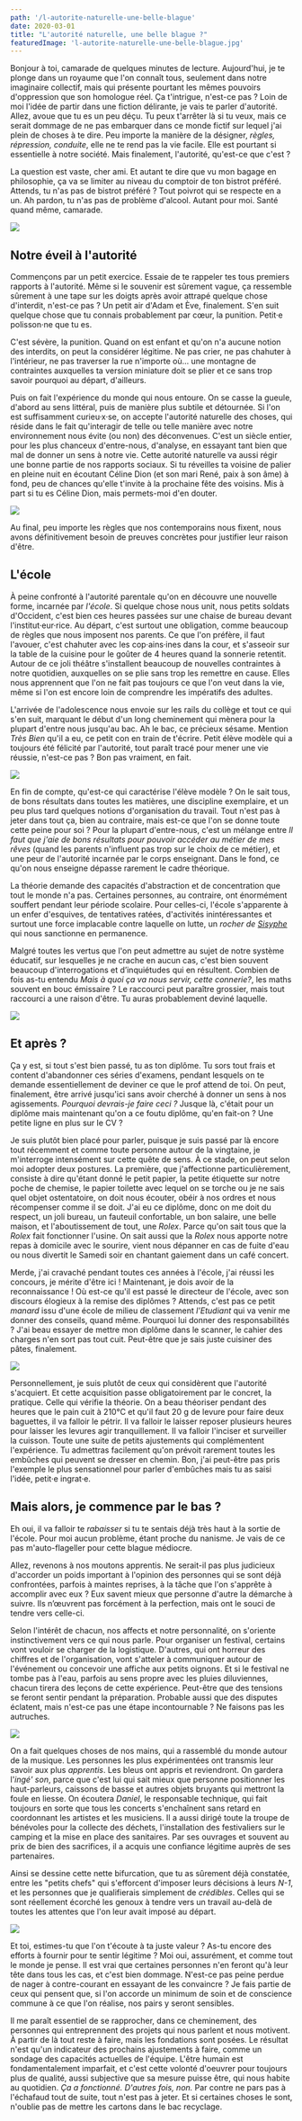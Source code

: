 ```yaml
---
path: '/l-autorite-naturelle-une-belle-blague'
date: 2020-03-01
title: "L'autorité naturelle, une belle blague ?"
featuredImage: 'l-autorite-naturelle-une-belle-blague.jpg'
---
```


Bonjour à toi, camarade de quelques minutes de lecture. Aujourd'hui, je te plonge dans un royaume que l'on connaît tous, seulement dans notre imaginaire collectif, mais qui présente pourtant les mêmes pouvoirs d'oppression que son homologue réel. Ça t'intrigue, n'est-ce pas ? Loin de moi l'idée de partir dans une fiction délirante, je vais te parler d'autorité. Allez, avoue que tu es un peu déçu. Tu peux t'arrêter là si tu veux, mais ce serait dommage de ne pas embarquer dans ce monde fictif sur lequel j'ai plein de choses à te dire. Peu importe la manière de la désigner, _règles, répression, conduite_, elle ne te rend pas la vie facile. Elle est pourtant si essentielle à notre société. Mais finalement, l'autorité, qu'est-ce que c'est ?

La question est vaste, cher ami. Et autant te dire que vu mon bagage en philosophie, ça va se limiter au niveau du comptoir de ton bistrot préféré. Attends, tu n'as pas de bistrot préféré ? Tout poivrot qui se respecte en a un. Ah pardon, tu n'as pas de problème d'alcool. Autant pour moi. Santé quand même, camarade.

![](1.jpg)

## Notre éveil à l'autorité

Commençons par un petit exercice. Essaie de te rappeler tes tous premiers rapports à l'autorité. Même si le souvenir est sûrement vague, ça ressemble sûrement à une tape sur les doigts après avoir attrapé quelque chose d'interdit, n'est-ce pas ? Un petit air d'Adam et Ève, finalement. S'en suit quelque chose que tu connais probablement par cœur, la punition. Petit·e polisson·ne que tu es.

C'est sévère, la punition. Quand on est enfant et qu'on n'a aucune notion des interdits, on peut la considérer légitime. Ne pas crier, ne pas chahuter à l'intérieur, ne pas traverser la rue n'importe où... une montagne de contraintes auxquelles ta version miniature doit se plier et ce sans trop savoir pourquoi au départ, d'ailleurs.

Puis on fait l'expérience du monde qui nous entoure. On se casse la gueule, d'abord au sens littéral, puis de manière plus subtile et détournée. Si l'on est suffisamment curieu·x·se, on accepte l'autorité naturelle des choses, qui réside dans le fait qu'interagir de telle ou telle manière avec notre environnement nous évite (ou non) des déconvenues. C'est un siècle entier, pour les plus chanceux d'entre-nous, d'analyse, en essayant tant bien que mal de donner un sens à notre vie. Cette autorité naturelle va aussi régir une bonne partie de nos rapports sociaux. Si tu réveilles ta voisine de palier en pleine nuit en écoutant Céline Dion (et son mari René, paix à son âme) à fond, peu de chances qu'elle t'invite à la prochaine fête des voisins. Mis à part si tu es Céline Dion, mais permets-moi d'en douter.

![](2.jpg)

Au final, peu importe les règles que nos contemporains nous fixent, nous avons définitivement besoin de preuves concrètes pour justifier leur raison d'être.

## L'école

À peine confronté à l'autorité parentale qu'on en découvre une nouvelle forme, incarnée par _l'école_. Si quelque chose nous unit, nous petits soldats d'Occident, c'est bien ces heures passées sur une chaise de bureau devant l'institut·eur·rice. Au départ, c'est surtout une obligation, comme beaucoup de règles que nous imposent nos parents. Ce que l'on préfère, il faut l'avouer, c'est chahuter avec les cop·ains·ines dans la cour, et s'asseoir sur la table de la cuisine pour le goûter de 4 heures quand la sonnerie retentit. Autour de ce joli théâtre s'installent beaucoup de nouvelles contraintes à notre quotidien, auxquelles on se plie sans trop les remettre en cause. Elles nous apprennent que l'on ne fait pas toujours ce que l'on veut dans la vie, même si l'on est encore loin de comprendre les impératifs des adultes.

L'arrivée de l'adolescence nous envoie sur les rails du collège et tout ce qui s'en suit, marquant le début d'un long cheminement qui mènera pour la plupart d'entre nous jusqu'au bac. Ah le bac, ce précieux sésame. Mention _Très Bien_ qu'il a eu, ce petit con en train de t'écrire. Petit élève modèle qui a toujours été félicité par l'autorité, tout paraît tracé pour mener une vie réussie, n'est-ce pas ? Bon pas vraiment, en fait.

![](3.jpg)

En fin de compte, qu'est-ce qui caractérise l'élève modèle ? On le sait tous, de bons résultats dans toutes les matières, une discipline exemplaire, et un peu plus tard quelques notions d'organisation du travail. Tout n'est pas à jeter dans tout ça, bien au contraire, mais est-ce que l'on se donne toute cette peine pour soi ? Pour la plupart d'entre-nous, c'est un mélange entre _Il faut que j'aie de bons résultats pour pouvoir accéder au métier de mes rêves_ (quand les parents n'influent pas trop sur le choix de ce métier), et une peur de l'autorité incarnée par le corps enseignant. Dans le fond, ce qu'on nous enseigne dépasse rarement le cadre théorique.

La théorie demande des capacités d'abstraction et de concentration que tout le monde n'a pas. Certaines personnes, au contraire, ont énormément souffert pendant leur période scolaire. Pour celles-ci, l'école s'apparente à un enfer d'esquives, de tentatives ratées, d'activités inintéressantes et surtout une force implacable contre laquelle on lutte, un _rocher de [Sisyphe](https://fr.wikipedia.org/wiki/Sisyphe)_ qui nous sanctionne en permanence.

Malgré toutes les vertus que l'on peut admettre au sujet de notre système éducatif, sur lesquelles je ne crache en aucun cas, c'est bien souvent beaucoup d'interrogations et d’inquiétudes qui en résultent. Combien de fois as-tu entendu _Mais à quoi ça va nous servir, cette connerie?_, les maths souvent en bouc émissaire ? Le raccourci peut paraître grossier, mais tout raccourci a une raison d'être. Tu auras probablement deviné laquelle.

![](4.jpg)

## Et après ?

Ça y est, si tout s'est bien passé, tu as ton diplôme. Tu sors tout frais et content d'abandonner ces séries d'examens, pendant lesquels on te demande essentiellement de deviner ce que le prof attend de toi. On peut, finalement, être arrivé jusqu'ici sans avoir cherché à donner un sens à nos agissements. _Pourquoi devrais-je faire ceci ?_ Jusque là, c'était pour un diplôme mais maintenant qu'on a ce foutu diplôme, qu'en fait-on ? Une petite ligne en plus sur le CV ?

Je suis plutôt bien placé pour parler, puisque je suis passé par là encore tout récemment et comme toute personne autour de la vingtaine, je m'interroge intensément sur cette quête de sens. À ce stade, on peut selon moi adopter deux postures. La première, que j'affectionne particulièrement, consiste à dire qu'étant donné le petit papier, la petite étiquette sur notre poche de chemise, le papier toilette avec lequel on se torche ou je ne sais quel objet ostentatoire, on doit nous écouter, obéir à nos ordres et nous récompenser comme il se doit. J'ai eu ce diplôme, donc on me doit du respect, un joli bureau, un fauteuil confortable, un bon salaire, une belle maison, et l'aboutissement de tout, une _Rolex_. Parce qu'on sait tous que la _Rolex_ fait fonctionner l'usine. On sait aussi que la _Rolex_ nous apporte notre repas à domicile avec le sourire, vient nous dépanner en cas de fuite d'eau ou nous divertit le Samedi soir en chantant gaiement dans un café concert.

Merde, j'ai cravaché pendant toutes ces années à l'école, j'ai réussi les concours, je mérite d'être ici ! Maintenant, je dois avoir de la reconnaissance ! Où est-ce qu'il est passé le directeur de l'école, avec son discours élogieux à la remise des diplômes ? Attends, c'est pas ce petit _manard_ issu d'une école de milieu de classement _l'Etudiant_ qui va venir me donner des conseils, quand même. Pourquoi lui donner des responsabilités ? J'ai beau essayer de mettre mon diplôme dans le scanner, le cahier des charges n'en sort pas tout cuit. Peut-être que je sais juste cuisiner des pâtes, finalement.

![](5.jpg)

Personnellement, je suis plutôt de ceux qui considèrent que l'autorité s'acquiert. Et cette acquisition passe obligatoirement par le concret, la pratique. Celle qui vérifie la théorie. On a beau théoriser pendant des heures que le pain cuit à 210°C et qu'il faut 20 g de levure pour faire deux baguettes, il va falloir le pétrir. Il va falloir le laisser reposer plusieurs heures pour laisser les levures agir tranquillement. Il va falloir l'inciser et surveiller la cuisson. Toute une suite de petits ajustements qui complémentent l'expérience. Tu admettras facilement qu'on prévoit rarement toutes les embûches qui peuvent se dresser en chemin. Bon, j'ai peut-être pas pris l'exemple le plus sensationnel pour parler d'embûches mais tu as saisi l'idée, petit·e ingrat·e.

## Mais alors, je commence par le bas ?

Eh oui, il va falloir te _rabaisser_ si tu te sentais déjà très haut à la sortie de l'école. Pour moi aucun problème, étant proche du nanisme. Je vais de ce pas m'auto-flageller pour cette blague médiocre.

Allez, revenons à nos moutons apprentis. Ne serait-il pas plus judicieux d'accorder un poids important à l'opinion des personnes qui se sont déjà confrontées, parfois à maintes reprises, à la tâche que l'on s'apprête à accomplir avec eux ? Eux savent mieux que personne d'autre la démarche à suivre. Ils n’œuvrent pas forcément à la perfection, mais ont le souci de tendre vers celle-ci.

Selon l'intérêt de chacun, nos affects et notre personnalité, on s'oriente instinctivement vers ce qui nous parle. Pour organiser un festival, certains vont vouloir se charger de la logistique. D'autres, qui ont horreur des chiffres et de l'organisation, vont s'atteler à communiquer autour de l'événement ou concevoir une affiche aux petits oignons. Et si le festival ne tombe pas à l'eau, parfois au sens propre avec les pluies diluviennes, chacun tirera des leçons de cette expérience. Peut-être que des tensions se feront sentir pendant la préparation. Probable aussi que des disputes éclatent, mais n'est-ce pas une étape incontournable ? Ne faisons pas les autruches.

![](IMG_20191102_175906.jpg)

On a fait quelques choses de nos mains, qui a rassemblé du monde autour de la musique. Les personnes les plus expérimentées ont transmis leur savoir aux plus _apprentis_. Les bleus ont appris et reviendront. On gardera l'_ingé' son_, parce que c'est lui qui sait mieux que personne positionner les haut-parleurs, caissons de basse et autres objets bruyants qui mettront la foule en liesse. On écoutera _Daniel_, le responsable technique, qui fait toujours en sorte que tous les concerts s'enchaînent sans retard en coordonnant les artistes et les musiciens. Il a aussi dirigé toute la troupe de bénévoles pour la collecte des déchets, l'installation des festivaliers sur le camping et la mise en place des sanitaires. Par ses ouvrages et souvent au prix de bien des sacrifices, il a acquis une confiance légitime auprès de ses partenaires.

Ainsi se dessine cette nette bifurcation, que tu as sûrement déjà constatée, entre les "petits chefs" qui s'efforcent d'imposer leurs décisions à leurs _N-1_, et les personnes que je qualifierais simplement de _crédibles_. Celles qui se sont réellement écorché les genoux à tendre vers un travail au-delà de toutes les attentes que l'on leur avait imposé au départ.

![](IMG_20191026_154426.jpg)

Et toi, estimes-tu que l'on t'écoute à ta juste valeur ? As-tu encore des efforts à fournir pour te sentir légitime ? Moi oui, assurément, et comme tout le monde je pense. Il est vrai que certaines personnes n'en feront qu'à leur tête dans tous les cas, et c'est bien dommage. N'est-ce pas peine perdue de nager à contre-courant en essayant de les convaincre ? Je fais partie de ceux qui pensent que, si l'on accorde un minimum de soin et de conscience commune à ce que l'on réalise, nos pairs y seront sensibles.

Il me paraît essentiel de se rapprocher, dans ce cheminement, des personnes qui entreprennent des projets qui nous parlent et nous motivent. À partir de là tout reste à faire, mais les fondations sont posées. Le résultat n'est qu'un indicateur des prochains ajustements à faire, comme un sondage des capacités actuelles de l'équipe. L'être humain est fondamentalement imparfait, et c'est cette volonté d'oeuvrer pour toujours plus de qualité, aussi subjective que sa mesure puisse être, qui nous habite au quotidien. _Ça a fonctionné. D'autres fois, non._ Par contre ne pars pas à l'échafaud tout de suite, tout n'est pas à jeter. Et si certaines choses le sont, n'oublie pas de mettre les cartons dans le bac recyclage.
